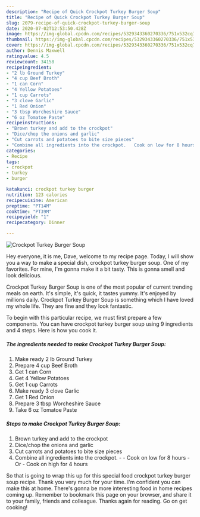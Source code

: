```yaml
---
description: "Recipe of Quick Crockpot Turkey Burger Soup"
title: "Recipe of Quick Crockpot Turkey Burger Soup"
slug: 2079-recipe-of-quick-crockpot-turkey-burger-soup
date: 2020-07-02T12:53:50.428Z
image: https://img-global.cpcdn.com/recipes/5329343360270336/751x532cq70/crockpot-turkey-burger-soup-recipe-main-photo.jpg
thumbnail: https://img-global.cpcdn.com/recipes/5329343360270336/751x532cq70/crockpot-turkey-burger-soup-recipe-main-photo.jpg
cover: https://img-global.cpcdn.com/recipes/5329343360270336/751x532cq70/crockpot-turkey-burger-soup-recipe-main-photo.jpg
author: Dennis Maxwell
ratingvalue: 4.5
reviewcount: 34158
recipeingredient:
- "2 lb Ground Turkey"
- "4 cup Beef Broth"
- "1 can Corn"
- "4 Yellow Potatoes"
- "1 cup Carrots"
- "3 clove Garlic"
- "1 Red Onion"
- "3 tbsp Worcheshire Sauce"
- "6 oz Tomatoe Paste"
recipeinstructions:
- "Brown turkey and add to the crockpot"
- "Dice/chop the onions and garlic"
- "Cut carrots and potatoes to bite size pieces"
- "Combine all ingredients into the crockpot.   Cook on low for 8 hours  Or Cook on high for 4 hours"
categories:
- Recipe
tags:
- crockpot
- turkey
- burger

katakunci: crockpot turkey burger 
nutrition: 123 calories
recipecuisine: American
preptime: "PT14M"
cooktime: "PT39M"
recipeyield: "1"
recipecategory: Dinner

---
```



![Crockpot Turkey Burger Soup](https://img-global.cpcdn.com/recipes/5329343360270336/751x532cq70/crockpot-turkey-burger-soup-recipe-main-photo.jpg)

Hey everyone, it is me, Dave, welcome to my recipe page. Today, I will show you a way to make a special dish, crockpot turkey burger soup. One of my favorites. For mine, I'm gonna make it a bit tasty. This is gonna smell and look delicious.

Crockpot Turkey Burger Soup is one of the most popular of current trending meals on earth. It's simple, it's quick, it tastes yummy. It's enjoyed by millions daily. Crockpot Turkey Burger Soup is something which I have loved my whole life. They are fine and they look fantastic.




To begin with this particular recipe, we must first prepare a few components. You can have crockpot turkey burger soup using 9 ingredients and 4 steps. Here is how you cook it.

<!--inarticleads1-->

##### The ingredients needed to make Crockpot Turkey Burger Soup:

1. Make ready 2 lb Ground Turkey
1. Prepare 4 cup Beef Broth
1. Get 1 can Corn
1. Get 4 Yellow Potatoes
1. Get 1 cup Carrots
1. Make ready 3 clove Garlic
1. Get 1 Red Onion
1. Prepare 3 tbsp Worcheshire Sauce
1. Take 6 oz Tomatoe Paste




<!--inarticleads2-->

##### Steps to make Crockpot Turkey Burger Soup:

1. Brown turkey and add to the crockpot
1. Dice/chop the onions and garlic
1. Cut carrots and potatoes to bite size pieces
1. Combine all ingredients into the crockpot.  -  - Cook on low for 8 hours  - Or - Cook on high for 4 hours




So that is going to wrap this up for this special food crockpot turkey burger soup recipe. Thank you very much for your time. I'm confident you can make this at home. There's gonna be more interesting food in home recipes coming up. Remember to bookmark this page on your browser, and share it to your family, friends and colleague. Thanks again for reading. Go on get cooking!
